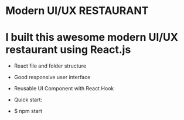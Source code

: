# Modern UI/UX RESTAURANT
 

# I built this awesome modern UI/UX restaurant using React.js

* React file and folder structure

* Good responsive user interface 

* Reusable UI Component with React Hook

* Quick start:


* $ npm start

